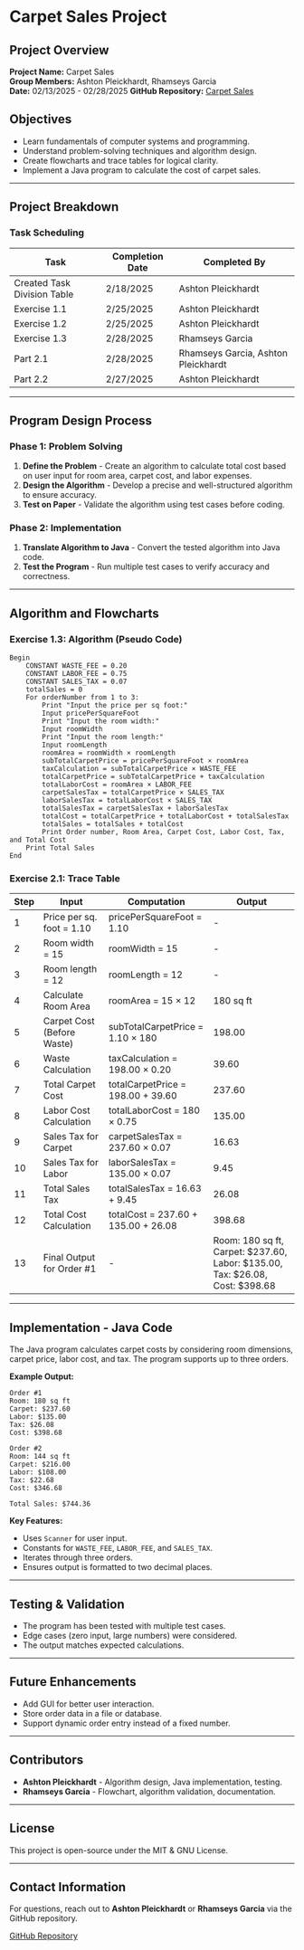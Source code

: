 # Carpet Sales Project

## Project Overview
**Project Name:** Carpet Sales  
**Group Members:** Ashton Pleickhardt, Rhamseys Garcia  
**Date:** 02/13/2025 - 02/28/2025
**GitHub Repository:** [Carpet Sales](https://github.com/rhamseyswork/carpet-sales)  

## Objectives
- Learn fundamentals of computer systems and programming.  
- Understand problem-solving techniques and algorithm design.  
- Create flowcharts and trace tables for logical clarity.  
- Implement a Java program to calculate the cost of carpet sales.

---
## Project Breakdown

### **Task Scheduling**
| Task | Completion Date | Completed By |
|------|----------------|--------------|
| Created Task Division Table | 2/18/2025 | Ashton Pleickhardt |
| Exercise 1.1 | 2/25/2025 | Ashton Pleickhardt |
| Exercise 1.2 | 2/25/2025 | Ashton Pleickhardt |
| Exercise 1.3 | 2/28/2025 | Rhamseys Garcia |
| Part 2.1 | 2/28/2025 | Rhamseys Garcia, Ashton Pleickhardt |
| Part 2.2 | 2/27/2025 | Ashton Pleickhardt |

---
## **Program Design Process**
### **Phase 1: Problem Solving**
1. **Define the Problem** - Create an algorithm to calculate total cost based on user input for room area, carpet cost, and labor expenses.
2. **Design the Algorithm** - Develop a precise and well-structured algorithm to ensure accuracy.
3. **Test on Paper** - Validate the algorithm using test cases before coding.

### **Phase 2: Implementation**
1. **Translate Algorithm to Java** - Convert the tested algorithm into Java code.
2. **Test the Program** - Run multiple test cases to verify accuracy and correctness.

---
## **Algorithm and Flowcharts**
### **Exercise 1.3: Algorithm (Pseudo Code)**
```pseudo
Begin
    CONSTANT WASTE_FEE = 0.20
    CONSTANT LABOR_FEE = 0.75
    CONSTANT SALES_TAX = 0.07
    totalSales = 0
    For orderNumber from 1 to 3:
        Print "Input the price per sq foot:"
        Input pricePerSquareFoot
        Print "Input the room width:"
        Input roomWidth
        Print "Input the room length:"
        Input roomLength
        roomArea = roomWidth × roomLength
        subTotalCarpetPrice = pricePerSquareFoot × roomArea
        taxCalculation = subTotalCarpetPrice × WASTE_FEE
        totalCarpetPrice = subTotalCarpetPrice + taxCalculation
        totalLaborCost = roomArea × LABOR_FEE
        carpetSalesTax = totalCarpetPrice × SALES_TAX
        laborSalesTax = totalLaborCost × SALES_TAX
        totalSalesTax = carpetSalesTax + laborSalesTax
        totalCost = totalCarpetPrice + totalLaborCost + totalSalesTax
        totalSales = totalSales + totalCost
        Print Order number, Room Area, Carpet Cost, Labor Cost, Tax, and Total Cost
    Print Total Sales
End
```

### **Exercise 2.1: Trace Table**
| Step | Input | Computation | Output |
|------|-------|-------------|---------|
| 1 | Price per sq. foot = 1.10 | pricePerSquareFoot = 1.10 | - |
| 2 | Room width = 15 | roomWidth = 15 | - |
| 3 | Room length = 12 | roomLength = 12 | - |
| 4 | Calculate Room Area | roomArea = 15 × 12 | 180 sq ft |
| 5 | Carpet Cost (Before Waste) | subTotalCarpetPrice = 1.10 × 180 | 198.00 |
| 6 | Waste Calculation | taxCalculation = 198.00 × 0.20 | 39.60 |
| 7 | Total Carpet Cost | totalCarpetPrice = 198.00 + 39.60 | 237.60 |
| 8 | Labor Cost Calculation | totalLaborCost = 180 × 0.75 | 135.00 |
| 9 | Sales Tax for Carpet | carpetSalesTax = 237.60 × 0.07 | 16.63 |
| 10 | Sales Tax for Labor | laborSalesTax = 135.00 × 0.07 | 9.45 |
| 11 | Total Sales Tax | totalSalesTax = 16.63 + 9.45 | 26.08 |
| 12 | Total Cost Calculation | totalCost = 237.60 + 135.00 + 26.08 | 398.68 |
| 13 | Final Output for Order #1 | - | Room: 180 sq ft, Carpet: $237.60, Labor: $135.00, Tax: $26.08, Cost: $398.68 |

---
## **Implementation - Java Code**

The Java program calculates carpet costs by considering room dimensions, carpet price, labor cost, and tax. The program supports up to three orders.

**Example Output:**
```
Order #1
Room: 180 sq ft
Carpet: $237.60
Labor: $135.00
Tax: $26.08
Cost: $398.68

Order #2
Room: 144 sq ft
Carpet: $216.00
Labor: $108.00
Tax: $22.68
Cost: $346.68

Total Sales: $744.36
```

**Key Features:**
- Uses `Scanner` for user input.
- Constants for `WASTE_FEE`, `LABOR_FEE`, and `SALES_TAX`.
- Iterates through three orders.
- Ensures output is formatted to two decimal places.

---
## **Testing & Validation**
- The program has been tested with multiple test cases.
- Edge cases (zero input, large numbers) were considered.
- The output matches expected calculations.

---
## **Future Enhancements**
- Add GUI for better user interaction.
- Store order data in a file or database.
- Support dynamic order entry instead of a fixed number.

---
## **Contributors**
- **Ashton Pleickhardt** - Algorithm design, Java implementation, testing.
- **Rhamseys Garcia** - Flowchart, algorithm validation, documentation.

---
## **License**
This project is open-source under the MIT & GNU License.

---
## **Contact Information**
For questions, reach out to **Ashton Pleickhardt** or **Rhamseys Garcia** via the GitHub repository.

[GitHub Repository](https://github.com/rhamseyswork/carpet-sales)
